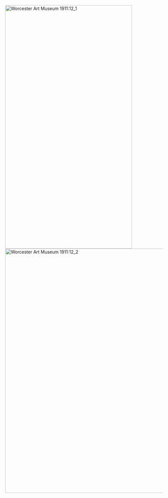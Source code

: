 <img width="405" height="775" alt="Worcester Art Museum 1911:12_1" src="https://github.com/user-attachments/assets/c5e79319-adfe-4535-ae2d-e531a3d42f3d" />
<img width="783" height="778" alt="Worcester Art Museum 1911:12_2" src="https://github.com/user-attachments/assets/75654f50-a498-496d-85ce-c58041c2873c" />
